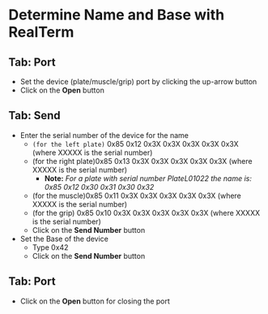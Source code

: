 # Determine Name and Base with RealTerm

## Tab: Port
  - Set the device (plate/muscle/grip) port by clicking the up-arrow button
  - Click on the **Open** button
	
## Tab: Send
  - Enter the serial number of the device for the name
    - `(for the left plate)` 0x85 0x12  0x3X 0x3X 0x3X 0x3X 0x3X (where XXXXX is the serial number)
    - (for the right plate)0x85 0x13  0x3X 0x3X 0x3X 0x3X 0x3X (where XXXXX is the serial number)
	  - **Note:** _For a plate with serial number PlateL01022 the name is: 0x85 0x12 0x30 0x31 0x30 0x32_	
    - (for the muscle)0x85 0x11  0x3X 0x3X 0x3X 0x3X 0x3X (where XXXXX is the serial number)
	- (for the grip) 0x85 0x10  0x3X 0x3X 0x3X 0x3X 0x3X (where XXXXX is the serial number)
    - Click on the **Send Number** button	
  - Set the Base of the device 
    - Type 0x42 
    - Click on the **Send Number** button

## Tab: Port
  - Click on the **Open** button for closing the port
   
   
   
